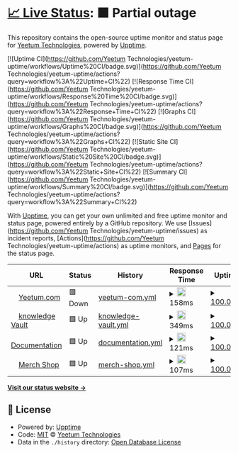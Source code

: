 # [📈 Live Status](https://status.yeetum.com): <!--live status--> **🟧 Partial outage**

This repository contains the open-source uptime monitor and status page for [Yeetum Technologies](https://status.yeetum.com), powered by [Upptime](https://github.com/upptime/upptime).

[![Uptime CI](https://github.com/Yeetum Technologies/yeetum-uptime/workflows/Uptime%20CI/badge.svg)](https://github.com/Yeetum Technologies/yeetum-uptime/actions?query=workflow%3A%22Uptime+CI%22)
[![Response Time CI](https://github.com/Yeetum Technologies/yeetum-uptime/workflows/Response%20Time%20CI/badge.svg)](https://github.com/Yeetum Technologies/yeetum-uptime/actions?query=workflow%3A%22Response+Time+CI%22)
[![Graphs CI](https://github.com/Yeetum Technologies/yeetum-uptime/workflows/Graphs%20CI/badge.svg)](https://github.com/Yeetum Technologies/yeetum-uptime/actions?query=workflow%3A%22Graphs+CI%22)
[![Static Site CI](https://github.com/Yeetum Technologies/yeetum-uptime/workflows/Static%20Site%20CI/badge.svg)](https://github.com/Yeetum Technologies/yeetum-uptime/actions?query=workflow%3A%22Static+Site+CI%22)
[![Summary CI](https://github.com/Yeetum Technologies/yeetum-uptime/workflows/Summary%20CI/badge.svg)](https://github.com/Yeetum Technologies/yeetum-uptime/actions?query=workflow%3A%22Summary+CI%22)

With [Upptime](https://upptime.js.org), you can get your own unlimited and free uptime monitor and status page, powered entirely by a GitHub repository. We use [Issues](https://github.com/Yeetum Technologies/yeetum-uptime/issues) as incident reports, [Actions](https://github.com/Yeetum Technologies/yeetum-uptime/actions) as uptime monitors, and [Pages](https://status.yeetum.com) for the status page.

<!--start: status pages-->
<!-- This summary is generated by Upptime (https://github.com/upptime/upptime) -->
<!-- Do not edit this manually, your changes will be overwritten -->
<!-- prettier-ignore -->
| URL | Status | History | Response Time | Uptime |
| --- | ------ | ------- | ------------- | ------ |
| <img alt="" src="https://favicons.githubusercontent.com/yeetum.com" height="13"> [Yeetum.com](https://yeetum.com) | 🟥 Down | [yeetum-com.yml](https://github.com/Yeetum/yeetum-uptime/commits/HEAD/history/yeetum-com.yml) | <details><summary><img alt="Response time graph" src="./graphs/yeetum-com/response-time-week.png" height="20"> 158ms</summary><br><a href="https://status.yeetum.com/history/yeetum-com"><img alt="Response time 332" src="https://img.shields.io/endpoint?url=https%3A%2F%2Fraw.githubusercontent.com%2FYeetum%2Fyeetum-uptime%2FHEAD%2Fapi%2Fyeetum-com%2Fresponse-time.json"></a><br><a href="https://status.yeetum.com/history/yeetum-com"><img alt="24-hour response time 152" src="https://img.shields.io/endpoint?url=https%3A%2F%2Fraw.githubusercontent.com%2FYeetum%2Fyeetum-uptime%2FHEAD%2Fapi%2Fyeetum-com%2Fresponse-time-day.json"></a><br><a href="https://status.yeetum.com/history/yeetum-com"><img alt="7-day response time 158" src="https://img.shields.io/endpoint?url=https%3A%2F%2Fraw.githubusercontent.com%2FYeetum%2Fyeetum-uptime%2FHEAD%2Fapi%2Fyeetum-com%2Fresponse-time-week.json"></a><br><a href="https://status.yeetum.com/history/yeetum-com"><img alt="30-day response time 459" src="https://img.shields.io/endpoint?url=https%3A%2F%2Fraw.githubusercontent.com%2FYeetum%2Fyeetum-uptime%2FHEAD%2Fapi%2Fyeetum-com%2Fresponse-time-month.json"></a><br><a href="https://status.yeetum.com/history/yeetum-com"><img alt="1-year response time 332" src="https://img.shields.io/endpoint?url=https%3A%2F%2Fraw.githubusercontent.com%2FYeetum%2Fyeetum-uptime%2FHEAD%2Fapi%2Fyeetum-com%2Fresponse-time-year.json"></a></details> | <details><summary><a href="https://status.yeetum.com/history/yeetum-com">100.00%</a></summary><a href="https://status.yeetum.com/history/yeetum-com"><img alt="All-time uptime 99.97%" src="https://img.shields.io/endpoint?url=https%3A%2F%2Fraw.githubusercontent.com%2FYeetum%2Fyeetum-uptime%2FHEAD%2Fapi%2Fyeetum-com%2Fuptime.json"></a><br><a href="https://status.yeetum.com/history/yeetum-com"><img alt="24-hour uptime 99.99%" src="https://img.shields.io/endpoint?url=https%3A%2F%2Fraw.githubusercontent.com%2FYeetum%2Fyeetum-uptime%2FHEAD%2Fapi%2Fyeetum-com%2Fuptime-day.json"></a><br><a href="https://status.yeetum.com/history/yeetum-com"><img alt="7-day uptime 100.00%" src="https://img.shields.io/endpoint?url=https%3A%2F%2Fraw.githubusercontent.com%2FYeetum%2Fyeetum-uptime%2FHEAD%2Fapi%2Fyeetum-com%2Fuptime-week.json"></a><br><a href="https://status.yeetum.com/history/yeetum-com"><img alt="30-day uptime 99.95%" src="https://img.shields.io/endpoint?url=https%3A%2F%2Fraw.githubusercontent.com%2FYeetum%2Fyeetum-uptime%2FHEAD%2Fapi%2Fyeetum-com%2Fuptime-month.json"></a><br><a href="https://status.yeetum.com/history/yeetum-com"><img alt="1-year uptime 99.97%" src="https://img.shields.io/endpoint?url=https%3A%2F%2Fraw.githubusercontent.com%2FYeetum%2Fyeetum-uptime%2FHEAD%2Fapi%2Fyeetum-com%2Fuptime-year.json"></a></details>
| <img alt="" src="https://favicons.githubusercontent.com/vault.yeetum.com" height="13"> [knowledge Vault](https://vault.yeetum.com) | 🟩 Up | [knowledge-vault.yml](https://github.com/Yeetum/yeetum-uptime/commits/HEAD/history/knowledge-vault.yml) | <details><summary><img alt="Response time graph" src="./graphs/knowledge-vault/response-time-week.png" height="20"> 349ms</summary><br><a href="https://status.yeetum.com/history/knowledge-vault"><img alt="Response time 439" src="https://img.shields.io/endpoint?url=https%3A%2F%2Fraw.githubusercontent.com%2FYeetum%2Fyeetum-uptime%2FHEAD%2Fapi%2Fknowledge-vault%2Fresponse-time.json"></a><br><a href="https://status.yeetum.com/history/knowledge-vault"><img alt="24-hour response time 382" src="https://img.shields.io/endpoint?url=https%3A%2F%2Fraw.githubusercontent.com%2FYeetum%2Fyeetum-uptime%2FHEAD%2Fapi%2Fknowledge-vault%2Fresponse-time-day.json"></a><br><a href="https://status.yeetum.com/history/knowledge-vault"><img alt="7-day response time 349" src="https://img.shields.io/endpoint?url=https%3A%2F%2Fraw.githubusercontent.com%2FYeetum%2Fyeetum-uptime%2FHEAD%2Fapi%2Fknowledge-vault%2Fresponse-time-week.json"></a><br><a href="https://status.yeetum.com/history/knowledge-vault"><img alt="30-day response time 430" src="https://img.shields.io/endpoint?url=https%3A%2F%2Fraw.githubusercontent.com%2FYeetum%2Fyeetum-uptime%2FHEAD%2Fapi%2Fknowledge-vault%2Fresponse-time-month.json"></a><br><a href="https://status.yeetum.com/history/knowledge-vault"><img alt="1-year response time 439" src="https://img.shields.io/endpoint?url=https%3A%2F%2Fraw.githubusercontent.com%2FYeetum%2Fyeetum-uptime%2FHEAD%2Fapi%2Fknowledge-vault%2Fresponse-time-year.json"></a></details> | <details><summary><a href="https://status.yeetum.com/history/knowledge-vault">100.00%</a></summary><a href="https://status.yeetum.com/history/knowledge-vault"><img alt="All-time uptime 99.97%" src="https://img.shields.io/endpoint?url=https%3A%2F%2Fraw.githubusercontent.com%2FYeetum%2Fyeetum-uptime%2FHEAD%2Fapi%2Fknowledge-vault%2Fuptime.json"></a><br><a href="https://status.yeetum.com/history/knowledge-vault"><img alt="24-hour uptime 100.00%" src="https://img.shields.io/endpoint?url=https%3A%2F%2Fraw.githubusercontent.com%2FYeetum%2Fyeetum-uptime%2FHEAD%2Fapi%2Fknowledge-vault%2Fuptime-day.json"></a><br><a href="https://status.yeetum.com/history/knowledge-vault"><img alt="7-day uptime 100.00%" src="https://img.shields.io/endpoint?url=https%3A%2F%2Fraw.githubusercontent.com%2FYeetum%2Fyeetum-uptime%2FHEAD%2Fapi%2Fknowledge-vault%2Fuptime-week.json"></a><br><a href="https://status.yeetum.com/history/knowledge-vault"><img alt="30-day uptime 100.00%" src="https://img.shields.io/endpoint?url=https%3A%2F%2Fraw.githubusercontent.com%2FYeetum%2Fyeetum-uptime%2FHEAD%2Fapi%2Fknowledge-vault%2Fuptime-month.json"></a><br><a href="https://status.yeetum.com/history/knowledge-vault"><img alt="1-year uptime 99.97%" src="https://img.shields.io/endpoint?url=https%3A%2F%2Fraw.githubusercontent.com%2FYeetum%2Fyeetum-uptime%2FHEAD%2Fapi%2Fknowledge-vault%2Fuptime-year.json"></a></details>
| <img alt="" src="https://favicons.githubusercontent.com/docs.yeetum.com" height="13"> [Documentation](https://docs.yeetum.com) | 🟩 Up | [documentation.yml](https://github.com/Yeetum/yeetum-uptime/commits/HEAD/history/documentation.yml) | <details><summary><img alt="Response time graph" src="./graphs/documentation/response-time-week.png" height="20"> 121ms</summary><br><a href="https://status.yeetum.com/history/documentation"><img alt="Response time 126" src="https://img.shields.io/endpoint?url=https%3A%2F%2Fraw.githubusercontent.com%2FYeetum%2Fyeetum-uptime%2FHEAD%2Fapi%2Fdocumentation%2Fresponse-time.json"></a><br><a href="https://status.yeetum.com/history/documentation"><img alt="24-hour response time 233" src="https://img.shields.io/endpoint?url=https%3A%2F%2Fraw.githubusercontent.com%2FYeetum%2Fyeetum-uptime%2FHEAD%2Fapi%2Fdocumentation%2Fresponse-time-day.json"></a><br><a href="https://status.yeetum.com/history/documentation"><img alt="7-day response time 121" src="https://img.shields.io/endpoint?url=https%3A%2F%2Fraw.githubusercontent.com%2FYeetum%2Fyeetum-uptime%2FHEAD%2Fapi%2Fdocumentation%2Fresponse-time-week.json"></a><br><a href="https://status.yeetum.com/history/documentation"><img alt="30-day response time 134" src="https://img.shields.io/endpoint?url=https%3A%2F%2Fraw.githubusercontent.com%2FYeetum%2Fyeetum-uptime%2FHEAD%2Fapi%2Fdocumentation%2Fresponse-time-month.json"></a><br><a href="https://status.yeetum.com/history/documentation"><img alt="1-year response time 126" src="https://img.shields.io/endpoint?url=https%3A%2F%2Fraw.githubusercontent.com%2FYeetum%2Fyeetum-uptime%2FHEAD%2Fapi%2Fdocumentation%2Fresponse-time-year.json"></a></details> | <details><summary><a href="https://status.yeetum.com/history/documentation">100.00%</a></summary><a href="https://status.yeetum.com/history/documentation"><img alt="All-time uptime 100.00%" src="https://img.shields.io/endpoint?url=https%3A%2F%2Fraw.githubusercontent.com%2FYeetum%2Fyeetum-uptime%2FHEAD%2Fapi%2Fdocumentation%2Fuptime.json"></a><br><a href="https://status.yeetum.com/history/documentation"><img alt="24-hour uptime 100.00%" src="https://img.shields.io/endpoint?url=https%3A%2F%2Fraw.githubusercontent.com%2FYeetum%2Fyeetum-uptime%2FHEAD%2Fapi%2Fdocumentation%2Fuptime-day.json"></a><br><a href="https://status.yeetum.com/history/documentation"><img alt="7-day uptime 100.00%" src="https://img.shields.io/endpoint?url=https%3A%2F%2Fraw.githubusercontent.com%2FYeetum%2Fyeetum-uptime%2FHEAD%2Fapi%2Fdocumentation%2Fuptime-week.json"></a><br><a href="https://status.yeetum.com/history/documentation"><img alt="30-day uptime 100.00%" src="https://img.shields.io/endpoint?url=https%3A%2F%2Fraw.githubusercontent.com%2FYeetum%2Fyeetum-uptime%2FHEAD%2Fapi%2Fdocumentation%2Fuptime-month.json"></a><br><a href="https://status.yeetum.com/history/documentation"><img alt="1-year uptime 100.00%" src="https://img.shields.io/endpoint?url=https%3A%2F%2Fraw.githubusercontent.com%2FYeetum%2Fyeetum-uptime%2FHEAD%2Fapi%2Fdocumentation%2Fuptime-year.json"></a></details>
| <img alt="" src="https://favicons.githubusercontent.com/shop.yeetum.com" height="13"> [Merch Shop](https://shop.yeetum.com) | 🟩 Up | [merch-shop.yml](https://github.com/Yeetum/yeetum-uptime/commits/HEAD/history/merch-shop.yml) | <details><summary><img alt="Response time graph" src="./graphs/merch-shop/response-time-week.png" height="20"> 107ms</summary><br><a href="https://status.yeetum.com/history/merch-shop"><img alt="Response time 185" src="https://img.shields.io/endpoint?url=https%3A%2F%2Fraw.githubusercontent.com%2FYeetum%2Fyeetum-uptime%2FHEAD%2Fapi%2Fmerch-shop%2Fresponse-time.json"></a><br><a href="https://status.yeetum.com/history/merch-shop"><img alt="24-hour response time 260" src="https://img.shields.io/endpoint?url=https%3A%2F%2Fraw.githubusercontent.com%2FYeetum%2Fyeetum-uptime%2FHEAD%2Fapi%2Fmerch-shop%2Fresponse-time-day.json"></a><br><a href="https://status.yeetum.com/history/merch-shop"><img alt="7-day response time 107" src="https://img.shields.io/endpoint?url=https%3A%2F%2Fraw.githubusercontent.com%2FYeetum%2Fyeetum-uptime%2FHEAD%2Fapi%2Fmerch-shop%2Fresponse-time-week.json"></a><br><a href="https://status.yeetum.com/history/merch-shop"><img alt="30-day response time 194" src="https://img.shields.io/endpoint?url=https%3A%2F%2Fraw.githubusercontent.com%2FYeetum%2Fyeetum-uptime%2FHEAD%2Fapi%2Fmerch-shop%2Fresponse-time-month.json"></a><br><a href="https://status.yeetum.com/history/merch-shop"><img alt="1-year response time 185" src="https://img.shields.io/endpoint?url=https%3A%2F%2Fraw.githubusercontent.com%2FYeetum%2Fyeetum-uptime%2FHEAD%2Fapi%2Fmerch-shop%2Fresponse-time-year.json"></a></details> | <details><summary><a href="https://status.yeetum.com/history/merch-shop">100.00%</a></summary><a href="https://status.yeetum.com/history/merch-shop"><img alt="All-time uptime 100.00%" src="https://img.shields.io/endpoint?url=https%3A%2F%2Fraw.githubusercontent.com%2FYeetum%2Fyeetum-uptime%2FHEAD%2Fapi%2Fmerch-shop%2Fuptime.json"></a><br><a href="https://status.yeetum.com/history/merch-shop"><img alt="24-hour uptime 100.00%" src="https://img.shields.io/endpoint?url=https%3A%2F%2Fraw.githubusercontent.com%2FYeetum%2Fyeetum-uptime%2FHEAD%2Fapi%2Fmerch-shop%2Fuptime-day.json"></a><br><a href="https://status.yeetum.com/history/merch-shop"><img alt="7-day uptime 100.00%" src="https://img.shields.io/endpoint?url=https%3A%2F%2Fraw.githubusercontent.com%2FYeetum%2Fyeetum-uptime%2FHEAD%2Fapi%2Fmerch-shop%2Fuptime-week.json"></a><br><a href="https://status.yeetum.com/history/merch-shop"><img alt="30-day uptime 100.00%" src="https://img.shields.io/endpoint?url=https%3A%2F%2Fraw.githubusercontent.com%2FYeetum%2Fyeetum-uptime%2FHEAD%2Fapi%2Fmerch-shop%2Fuptime-month.json"></a><br><a href="https://status.yeetum.com/history/merch-shop"><img alt="1-year uptime 100.00%" src="https://img.shields.io/endpoint?url=https%3A%2F%2Fraw.githubusercontent.com%2FYeetum%2Fyeetum-uptime%2FHEAD%2Fapi%2Fmerch-shop%2Fuptime-year.json"></a></details>

<!--end: status pages-->

[**Visit our status website →**](https://status.yeetum.com)

## 📄 License

- Powered by: [Upptime](https://github.com/upptime/upptime)
- Code: [MIT](./LICENSE) © [Yeetum Technologies](https://status.yeetum.com)
- Data in the `./history` directory: [Open Database License](https://opendatacommons.org/licenses/odbl/1-0/)
